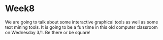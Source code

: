 # Week8

We are going to talk about some interactive graphical tools as well as some text mining tools. It is going to be a fun time in this old computer classroom on Wednesday 3/1. Be there or be square!

